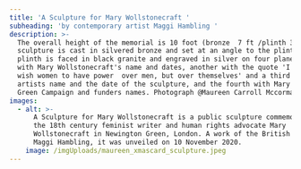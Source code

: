 ```yaml
---
title: 'A Sculpture for Mary Wollstonecraft '
subheading: 'by contemporary artist Maggi Hambling '
description: >-
  The overall height of the memorial is 10 foot (bronze  7 ft /plinth 3 ft). The
  sculpture is cast in silvered bronze and set at an angle to the plinth. The
  plinth is faced in black granite and engraved in silver on four planes, one
  with Mary Wollstonecraft's name and dates, another with the quote 'I do not
  wish women to have power  over men, but over themselves' and a third with the
  artists name and the date of the sculpture, and the fourth with Mary on the
  Green Campaign and funders names. Photograph @Maureen Carroll Mccormack
images:
  - alt: >-
      A Sculpture for Mary Wollstonecraft is a public sculpture commemorating
      the 18th century feminist writer and human rights advocate Mary
      Wollstonecraft in Newington Green, London. A work of the British artist
      Maggi Hambling, it was unveiled on 10 November 2020.
    image: /imgUploads/maureen_xmascard_sculpture.jpeg
---
```


